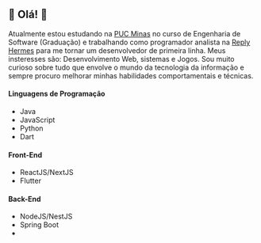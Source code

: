 ## :star2: Olá! :star2:

Atualmente estou estudando na [PUC Minas](https://www.pucminas.br/main/Paginas/default.aspx) no curso de Engenharia de Software (Graduação) e trabalhando como programador analista na [Reply Hermes](https://www.reply.com/brick-reply/br/hermes-reply) para me tornar um desenvolvedor de primeira linha. Meus insteresses são: Desenvolvimento Web, sistemas e Jogos. Sou muito curioso sobre tudo que envolve o mundo da tecnologia da informação e sempre procuro melhorar minhas habilidades comportamentais e técnicas.

#### Linguagens de Programação
- Java
- JavaScript
- Python
- Dart

#### Front-End
- ReactJS/NextJS
- Flutter

#### Back-End
- NodeJS/NestJS
- Spring Boot
- 
